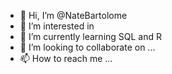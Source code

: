 - 👋 Hi, I’m @NateBartolome
- 👀 I’m interested in 
- 🌱 I’m currently learning SQL and R
- 💞️ I’m looking to collaborate on ...
- 📫 How to reach me ...

<!---
NateBartolome/NateBartolome is a ✨ special ✨ repository because its `README.md` (this file) appears on your GitHub profile.
You can click the Preview link to take a look at your changes.
--->
